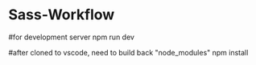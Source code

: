 # Sass-Workflow

#for development server
npm run dev 

#after cloned to vscode, need to build back "node_modules"
npm install
